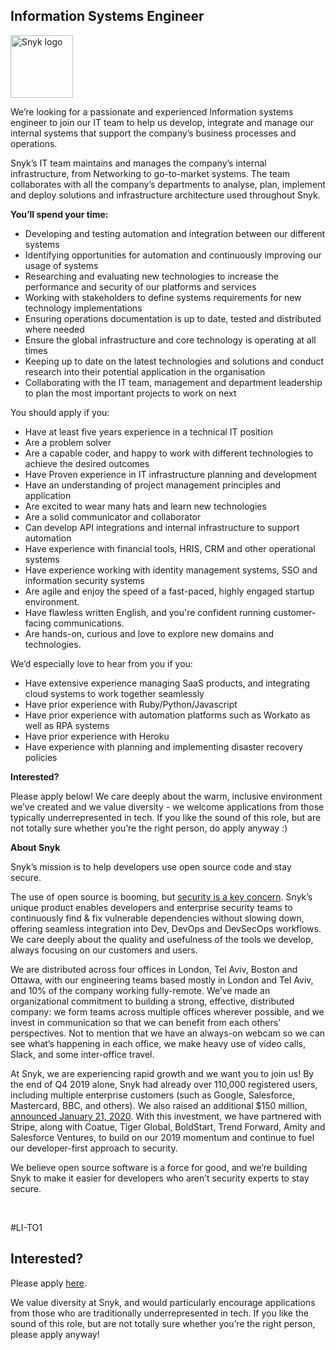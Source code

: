 Information Systems Engineer
---

<img src="https://res.cloudinary.com/snyk/image/upload/v1537345894/press-kit/brand/logo-black.png" width="100" alt="Snyk logo" />

<p><span style="font-weight: 400;">We’re looking for a passionate and experienced Information systems engineer to join our IT</span> <span style="font-weight: 400;">team to help us develop, integrate and manage our internal systems that support the company’s business processes and operations.</span></p>
<p><span style="font-weight: 400;">Snyk’s IT team maintains and manages the company’s internal infrastructure, from Networking to go-to-market systems. The team collaborates with all the company’s departments to analyse, plan, implement and deploy solutions and infrastructure architecture used throughout Snyk.</span></p>
<p><strong>You’ll spend your time:</strong></p>
<ul>
<li style="font-weight: 400;"><span style="font-weight: 400;">Developing and testing automation and integration between our different systems</span></li>
<li style="font-weight: 400;"><span style="font-weight: 400;">Identifying opportunities for automation and continuously improving our usage of systems</span></li>
<li style="font-weight: 400;"><span style="font-weight: 400;">Researching and evaluating new technologies to increase the performance and security of our platforms and services</span></li>
<li style="font-weight: 400;"><span style="font-weight: 400;">Working with stakeholders to define systems requirements for new technology implementations</span></li>
<li style="font-weight: 400;"><span style="font-weight: 400;">Ensuring operations documentation is up to date, tested and distributed where needed</span></li>
<li style="font-weight: 400;"><span style="font-weight: 400;">Ensure the global infrastructure and core technology is operating at all times </span></li>
<li style="font-weight: 400;"><span style="font-weight: 400;">Keeping up to date on the latest technologies and solutions and conduct research into their potential application in the organisation</span></li>
<li style="font-weight: 400;"><span style="font-weight: 400;">Collaborating with the IT team, management and department leadership to plan the most important projects to work on next</span></li>
</ul>
<p><span style="font-weight: 400;">You should apply if you:</span></p>
<ul>
<li style="font-weight: 400;"><span style="font-weight: 400;">Have at least five years experience in a technical IT position</span></li>
<li style="font-weight: 400;"><span style="font-weight: 400;">Are a problem solver</span></li>
<li style="font-weight: 400;"><span style="font-weight: 400;">Are a capable coder, and happy to work with different technologies to achieve the desired outcomes</span></li>
<li style="font-weight: 400;"><span style="font-weight: 400;">Have Proven experience in IT infrastructure planning and development</span></li>
<li style="font-weight: 400;"><span style="font-weight: 400;">Have an understanding of project management principles and application</span></li>
<li style="font-weight: 400;"><span style="font-weight: 400;">Are excited to wear many hats and learn new technologies</span></li>
<li style="font-weight: 400;"><span style="font-weight: 400;">Are a solid communicator and collaborator</span></li>
<li style="font-weight: 400;"><span style="font-weight: 400;">Can develop API integrations and internal infrastructure to support automation</span></li>
<li style="font-weight: 400;"><span style="font-weight: 400;">Have experience with financial tools, HRIS, CRM and other operational systems</span></li>
<li style="font-weight: 400;"><span style="font-weight: 400;">Have experience working with identity management systems, SSO and information security systems</span></li>
<li style="font-weight: 400;"><span style="font-weight: 400;">Are agile and enjoy the speed of a fast-paced, highly engaged startup environment.</span></li>
<li style="font-weight: 400;"><span style="font-weight: 400;">Have flawless written English, and you're confident running customer-facing communications.</span></li>
<li style="font-weight: 400;"><span style="font-weight: 400;">Are hands-on, curious and love to explore new domains and technologies.</span></li>
</ul>
<p><span style="font-weight: 400;">We’d especially love to hear from you if you:</span></p>
<ul>
<li style="font-weight: 400;"><span style="font-weight: 400;">Have extensive experience managing SaaS products, and integrating cloud systems to work together seamlessly</span></li>
<li style="font-weight: 400;"><span style="font-weight: 400;">Have prior experience with Ruby/Python/Javascript</span></li>
<li style="font-weight: 400;"><span style="font-weight: 400;">Have prior experience with automation platforms such as Workato as well as RPA systems</span></li>
<li style="font-weight: 400;"><span style="font-weight: 400;">Have prior experience with Heroku</span></li>
<li style="font-weight: 400;"><span style="font-weight: 400;">Have experience with planning and implementing disaster recovery policies</span></li>
</ul>
<p><strong>Interested?</strong></p>
<p><span style="font-weight: 400;">Please apply below! We care deeply about the warm, inclusive environment we’ve created and we value diversity - we welcome applications from those typically underrepresented in tech. If you like the sound of this role, but are not totally sure whether you’re the right person, do apply anyway :)</span></p>
<p><strong>About Snyk</strong></p>
<p><span style="font-weight: 400;">Snyk’s mission is to help developers use open source code and stay secure. </span></p>
<p><span style="font-weight: 400;">The use of open source is booming, but </span><a href="https://snyk.io/blog/devsecops-insights-2020/"><span style="font-weight: 400;">security is a key concern</span></a><span style="font-weight: 400;">. Snyk’s unique product enables developers and enterprise security teams to continuously find &amp; fix vulnerable dependencies without slowing down, offering seamless integration into Dev, DevOps and DevSecOps workflows. We care deeply about the quality and usefulness of the tools we develop, always focusing on our customers and users. </span></p>
<p><span style="font-weight: 400;">We are distributed across four offices in London, Tel Aviv, Boston and Ottawa, with our engineering teams based mostly in London and Tel Aviv, and 10% of the company working fully-remote. We’ve made an organizational commitment to building a strong, effective, distributed company: we form teams across multiple offices wherever possible, and we invest in communication so that we can benefit from each others’ perspectives. Not to mention that we have an always-on webcam so we can see what’s happening in each office, we make heavy use of video calls, Slack, and some inter-office travel.</span></p>
<p><span style="font-weight: 400;">At Snyk, we are experiencing rapid growth and we want you to join us! By the end of Q4 2019 alone, Snyk had already over 110,000 registered users, including multiple enterprise customers (such as Google, Salesforce, Mastercard, BBC, and others). We also raised an additional $150 million, </span><a href="https://snyk.io/blog/snyk-closes-150m/"><span style="font-weight: 400;">announced January 21, 2020</span></a><span style="font-weight: 400;">. With this investment, we have partnered with Stripe, along with Coatue, Tiger Global, BoldStart, Trend Forward, Amity and Salesforce Ventures, to build on our 2019 momentum and continue to fuel our developer-first approach to security. </span></p>
<p><span style="font-weight: 400;">We believe open source software is a force for good, and we’re building Snyk to make it easier for developers who aren’t security experts to stay secure.</span></p>
<p> </p>
<p><span style="font-weight: 400;">#LI-TO1</span></p>

Interested?
---

Please apply [here](https://boards.greenhouse.io/snyk/jobs/4567386002#app).

We value diversity at Snyk, and would particularly encourage applications from those who are traditionally underrepresented in tech.
If you like the sound of this role, but are not totally sure whether you’re the right person, please apply anyway!
